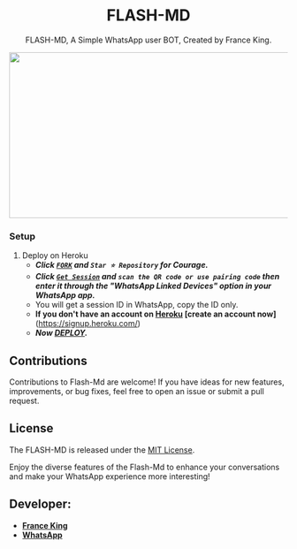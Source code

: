  <h1 align="center"> FLASH-MD </h1>
<p align="center"> FLASH-MD, A Simple WhatsApp user BOT, Created by France King.
</p>


<img src="https://telegra.ph/file/3f985014b51b3cf335bfe.jpg" width="700" height="300"/>



### Setup

1. Deploy on Heroku
   - ***Click [`FORK`](https://github.com/franceking1/Flash-Md/fork) and `Star ⭐ Repository` for Courage.***
   - ***Click [`Get Session`](https://zokouscan.onrender.com/getsession) and `scan the QR code or use pairing code` then enter it through the "WhatsApp Linked Devices" option in your WhatsApp app.***
   - You will get a session ID in WhatsApp, copy the ID only.
   - **If you don't have an account on [Heroku](https://signup.heroku.com/) [create an account now]**(https://signup.heroku.com/) 
   - ***Now [DEPLOY](https://dashboard.heroku.com/new?template=https://github.com/franceking1/Flash-Md).***


## Contributions

Contributions to Flash-Md are welcome! If you have ideas for new features, improvements, or bug fixes, feel free to open an issue or submit a pull request.

## License

The FLASH-MD is released under the [MIT License](https://opensource.org/licenses/MIT).

Enjoy the diverse features of the Flash-Md  to enhance your conversations and make your WhatsApp experience more interesting!

## Developer:

- [**France King**](https://instagram.com/france.king1)
- [**WhatsApp**](https://wa.me/254751284190)


